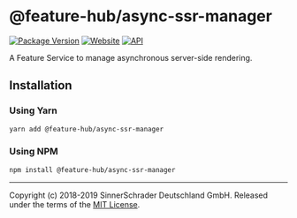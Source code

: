 # @feature-hub/async-ssr-manager

[![Package Version][package-badge]][package-npm]
[![Website][website-badge]][website] [![API][api-badge]][api]

A Feature Service to manage asynchronous server-side rendering.

## Installation

### Using Yarn

```sh
yarn add @feature-hub/async-ssr-manager
```

### Using NPM

```sh
npm install @feature-hub/async-ssr-manager
```

---

Copyright (c) 2018-2019 SinnerSchrader Deutschland GmbH. Released under the
terms of the [MIT License][license].

[api]: https://feature-hub.io/@feature-hub/async-ssr-manager/
[api-badge]:
  https://img.shields.io/badge/API-%40feature--hub%2Fasync--ssr--manager-%23ea3458.svg
[issue-25]: https://github.com/sinnerschrader/feature-hub/issues/25
[license]: https://github.com/sinnerschrader/feature-hub/blob/master/LICENSE
[package-badge]: https://img.shields.io/npm/v/@feature-hub/async-ssr-manager.svg
[package-npm]: https://www.npmjs.com/package/@feature-hub/async-ssr-manager
[website]: https://feature-hub.io/
[website-badge]:
  https://img.shields.io/badge/Website-feature--hub.io-%23500dc5.svg
